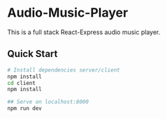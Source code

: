 # Audio-Music-Player
 
This is a full stack React-Express audio music player.

## Quick Start

```bash
# Install dependencies server/client
npm install
cd client
npm install

## Serve on localhost:8000
npm run dev
```
